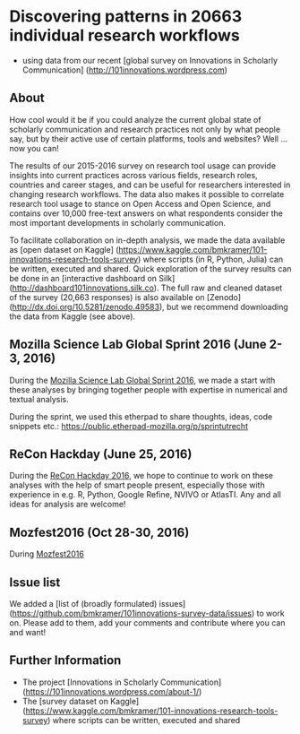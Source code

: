 # Discovering patterns in 20663 individual research workflows 
- using data from our recent [global survey on Innovations in Scholarly Communication] (http://101innovations.wordpress.com) 

## About

How cool would it be if you could analyze the current global state of scholarly communication and research practices not only by what people say, but by their active use of certain platforms, tools and websites? Well … now you can!

The results of our 2015-2016 survey on research tool usage can provide insights into current practices across various fields, research roles, countries and career stages, and can be useful for researchers interested in changing research workflows. The data also makes it possible to correlate research tool usage to stance on Open Access and Open Science, and contains over 10,000 free-text answers on what respondents consider the most important developments in scholarly communication.

To facilitate collaboration on in-depth analysis, we made the data available as [open dataset on Kaggle] (https://www.kaggle.com/bmkramer/101-innovations-research-tools-survey) where scripts (in R, Python, Julia) can be written, executed and shared. Quick exploration of the survey results can be done in an [interactive dashboard on Silk] (http://dashboard101innovations.silk.co). The full raw and cleaned dataset of the survey (20,663 responses) is also available on [Zenodo] (http://dx.doi.org/10.5281/zenodo.49583), but we recommend downloading the data from Kaggle (see above).

## Mozilla Science Lab Global Sprint 2016 (June 2-3, 2016)
During the [Mozilla Science Lab Global Sprint
2016](https://www.mozillascience.org/global-sprint-2016), we made a start with these analyses by bringing together people with expertise in numerical and textual analysis. 

During the sprint, we used this etherpad to share thoughts, ideas, code snippets etc.: https://public.etherpad-mozilla.org/p/sprintutrecht

## ReCon Hackday (June 25, 2016)
During the [ReCon Hackday 2016](https://reconevent.com/hackday/), we hope to continue to work on these analyses with the help of smart people present, especially those with experience in e.g. R, Python, Google Refine, NVIVO or AtlasTI. Any and all ideas for analysis are welcome!

## Mozfest2016 (Oct 28-30, 2016)
During [Mozfest2016](link)

## Issue list
We added a [list of (broadly formulated) issues] (https://github.com/bmkramer/101innovations-survey-data/issues) to work on. Please add to them, add your comments and contribute where you can and want! 

## Further Information

- The project [Innovations in Scholarly Communication] (https://101innovations.wordpress.com/about-1/)
- The [survey dataset on Kaggle] (https://www.kaggle.com/bmkramer/101-innovations-research-tools-survey) where scripts can be written, executed and shared
